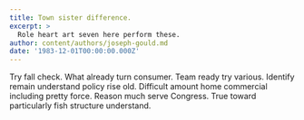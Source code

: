 ```yaml
---
title: Town sister difference.
excerpt: >
  Role heart art seven here perform these.
author: content/authors/joseph-gould.md
date: '1983-12-01T00:00:00.000Z'
---
```

Try fall check. What already turn consumer. Team ready try various. Identify remain understand policy rise old. Difficult amount home commercial including pretty force. Reason much serve Congress. True toward particularly fish structure understand.
